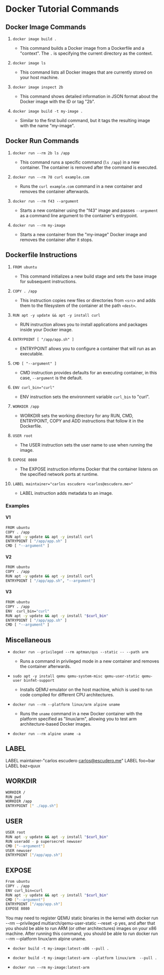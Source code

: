 # Docker Tutorial Commands

## Docker Image Commands

1. `docker image build .` 
   - This command builds a Docker image from a Dockerfile and a "context". The `.` is specifying the current directory as the context.

2. `docker image ls`
   - This command lists all Docker images that are currently stored on your host machine.

3. `docker image inspect 2b`
   - This command shows detailed information in JSON format about the Docker image with the ID or tag "2b".

4. `docker image build -t my-image .` 
   - Similar to the first build command, but it tags the resulting image with the name "my-image".

## Docker Run Commands

1. `docker run --rm 2b ls /app`
   - This command runs a specific command (`ls /app`) in a new container. The container is removed after the command is executed.

2. `docker run --rm 78 curl example.com`
   - Runs the `curl example.com` command in a new container and removes the container afterwards.

3. `docker run --rm f43 --argument`
   - Starts a new container using the "f43" image and passes `--argument` as a command line argument to the container's entrypoint.

4. `docker run --rm my-image`
   - Starts a new container from the "my-image" Docker image and removes the container after it stops.

## Dockerfile Instructions

1. `FROM ubuntu`
   - This command initializes a new build stage and sets the base image for subsequent instructions.

2. `COPY . /app`
   - This instruction copies new files or directories from `<src>` and adds them to the filesystem of the container at the path `<dest>`.

3. `RUN apt -y update && apt -y install curl`
   - RUN instruction allows you to install applications and packages inside your Docker image.

4. `ENTRYPOINT [ "/app/app.sh" ]`
   - ENTRYPOINT allows you to configure a container that will run as an executable.

5. `CMD [ "--argument" ]`
   - CMD instruction provides defaults for an executing container, in this case, `--argument` is the default.

6. `ENV curl_bin="curl"`
   - ENV instruction sets the environment variable `curl_bin` to "curl".

7. `WORKDIR /app`
   - WORKDIR sets the working directory for any RUN, CMD, ENTRYPOINT, COPY and ADD instructions that follow it in the Dockerfile.

8. `USER root`
   - The USER instruction sets the user name to use when running the image.

9. `EXPOSE 8080`
   - The EXPOSE instruction informs Docker that the container listens on the specified network ports at runtime.

10. `LABEL maintainer="carlos escudero <carlos@escudero.me>"`
    - LABEL instruction adds metadata to an image.

### Examples
#### V1
```bash
FROM ubuntu
COPY . /app
RUN apt -y update && apt -y install curl
ENTRYPOINT [ "/app/app.sh" ]
CMD [ "--argument" ]
```


#### V2
```bash
FROM ubuntu
COPY . /app
RUN apt -y update && apt -y install curl
ENTRYPOINT [ "/app/app.sh", "--argument"]
```

#### V3
```bash
FROM ubuntu
COPY . /app
ENV  curl_bin="curl"
RUN apt -y update && apt -y install "$curl_bin"
ENTRYPOINT [ "/app/app.sh" ]
CMD [ "--argument" ]
```

## Miscellaneous

- `docker run --privileged --rm aptman/qus --static -- --path arm`
  - Runs a command in privileged mode in a new container and removes the container afterwards.

- `sudo apt -y install qemu qemu-system-misc qemu-user-static qemu-user binfmt-support`
  - Installs QEMU emulator on the host machine, which is used to run code compiled for different CPU architectures.

- `docker run --rm --platform linux/arm alpine uname`
  - Runs the `uname` command in a new Docker container with the platform specified as "linux/arm", allowing you to test arm architecture-based Docker images.

- `docker run --rm alpine uname -a`




## LABEL

LABEL maintainer-"carlos escudero <carlos@escudero.me>"
LABEL foo=bar
LABEL baz=quux

## WORKDIR
```bash
WORKDIR /
RUN pwd
WORKDIR /app
ENTRYPOINT [" ./app.sh"]
```

## USER
```bash
USER root
RUN apt -y update && apt -y install "$curl_bin"
RUN useradd - p supersecret newuser
CMD ["--argument"]
USER newuser
ENTRYPOINT ["/app/app.sh"]
```

## EXPOSE
```bash
From ubuntu
COPY . /app
ENV curl_bin=curl
RUN apt -y update && apt -y install "$curl_bin"
CMD ["--argument"]
ENTRYPOINT ["/app/app.sh"]
EXPOSE 8080
```



You may need to register QEMU static binaries in the kernel with docker run --rm --privileged multiarch/qemu-user-static --reset -p yes, and after that you should be able to run ARM (or other architectures) images on your x86 machine.
After running this command, you should be able to run docker run --rm --platform linux/arm alpine uname.

- `docker build -t my-image:latest-x86 --pull .`

- `docker build -t my-image:latest-arm --platform linux/arm  --pull .`

- `docker run --rm my-image:latest-arm`


   